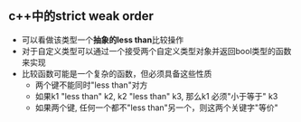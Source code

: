 ## c++中的strict weak order

- 可以看做该类型一个**抽象的less than**比较操作
- 对于自定义类型可以通过一个接受两个自定义类型对象并返回bool类型的函数来实现
- 比较函数可能是一个复杂的函数，但必须具备这些性质
  - 两个键不能同时"less than"对方
  - 如果k1 "less than" k2, k2 "less than" k3, 那么k1 必须"小于等于" k3
  - 如果两个键, 任何一个都不"less than"另一个，则这两个关键字"等价"